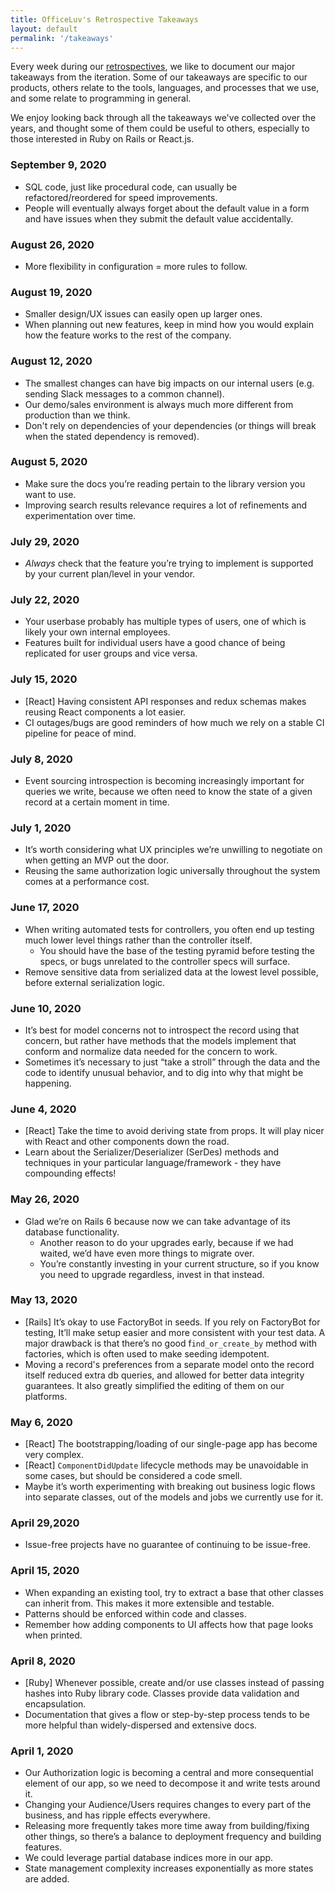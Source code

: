```yaml
---
title: OfficeLuv's Retrospective Takeaways
layout: default
permalink: '/takeaways'
---
```


Every week during our [retrospectives](/retrospectives), we like to document our major takeaways from the iteration. Some of our takeaways are specific to our products, others relate to the tools, languages, and processes that we use, and some relate to programming in general.

We enjoy looking back through all the takeaways we've collected over the years, and thought some of them could be useful to others, especially to those interested in Ruby on Rails or React.js.

### September 9, 2020
- SQL code, just like procedural code, can usually be refactored/reordered for speed improvements.
- People will eventually always forget about the default value in a form and have issues when they submit the default value accidentally.

### August 26, 2020
- More flexibility in configuration = more rules to follow.

### August 19, 2020
- Smaller design/UX issues can easily open up larger ones.
- When planning out new features, keep in mind how you would explain how the feature works to the rest of the company.

### August 12, 2020
- The smallest changes can have big impacts on our internal users (e.g. sending Slack messages to a common channel).
- Our demo/sales environment is always much more different from production than we think.
- Don't rely on dependencies of your dependencies (or things will break when the stated dependency is removed).

### August 5, 2020
- Make sure the docs you’re reading pertain to the library version you want to use.
- Improving search results relevance requires a lot of refinements and experimentation over time.

### July 29, 2020
- _Always_ check that the feature you’re trying to implement is supported by your current plan/level in your vendor.

### July 22, 2020
- Your userbase probably has multiple types of users, one of which is likely your own internal employees.
- Features built for individual users have a good chance of being replicated for user groups and vice versa.

### July 15, 2020
- [React] Having consistent API responses and redux schemas makes reusing React components a lot easier.
- CI outages/bugs are good reminders of how much we rely on a stable CI pipeline for peace of mind.

### July 8, 2020
- Event sourcing introspection is becoming increasingly important for queries we write, because we often need to know the state of a given record at a certain moment in time.

### July 1, 2020
- It’s worth considering what UX principles we’re unwilling to negotiate on when getting an MVP out the door.
- Reusing the same authorization logic universally throughout the system comes at a performance cost.

### June 17, 2020
- When writing automated tests for controllers, you often end up testing much lower level things rather than the controller itself.
  - You should have the base of the testing pyramid before testing the specs, or bugs unrelated to the controller specs will surface.
- Remove sensitive data from serialized data at the lowest level possible, before external serialization logic.

### June 10, 2020
- It’s best for model concerns not to introspect the record using that concern, but rather have methods that the models implement that conform and normalize data needed for the concern to work.
- Sometimes it’s necessary to just “take a stroll” through the data and the code to identify unusual behavior, and to dig into why that might be happening.

### June 4, 2020
- [React] Take the time to avoid deriving state from props. It will play nicer with React and other components down the road.
- Learn about the Serializer/Deserializer (SerDes) methods and techniques in your particular language/framework - they have compounding effects!

### May 26, 2020
- Glad we’re on Rails 6 because now we can take advantage of its database functionality.
  - Another reason to do your upgrades early, because if we had waited, we’d have even more things to migrate over.
  - You’re constantly investing in your current structure, so if you know you need to upgrade regardless, invest in that instead.

### May 13, 2020
- [Rails] It’s okay to use FactoryBot in seeds. If you rely on FactoryBot for testing, It’ll make setup easier and more consistent with your test data. A major drawback is that there’s no good f`ind_or_create_by` method with factories, which is often used to make seeding idempotent.
- Moving a record's preferences from a separate model onto the record itself reduced extra db queries, and allowed for better data integrity guarantees. It also greatly simplified the editing of them on our platforms.

### May 6, 2020
- [React] The bootstrapping/loading of our single-page app has become very complex.
- [React] `ComponentDidUpdate` lifecycle methods may be unavoidable in some cases, but should be considered a code smell.
- Maybe it’s worth experimenting with breaking out business logic flows into separate classes, out of the models and jobs we currently use for it.

### April 29,2020
- Issue-free projects have no guarantee of continuing to be issue-free.

### April 15, 2020
- When expanding an existing tool, try to extract a base that other classes can inherit from. This makes it more extensible and testable.
- Patterns should be enforced within code and classes.
- Remember how adding components to UI affects how that page looks when printed.


### April 8, 2020
- [Ruby] Whenever possible, create and/or use classes instead of passing hashes into Ruby library code. Classes provide data validation and encapsulation.
- Documentation that gives a flow or step-by-step process tends to be more helpful than widely-dispersed and extensive docs.

### April 1, 2020
- Our Authorization logic is becoming a central and more consequential element of our app, so we need to decompose it and write tests around it.
- Changing your Audience/Users requires changes to every part of the business, and has ripple effects everywhere.
- Releasing more frequently takes more time away from building/fixing other things, so there’s a balance to deployment frequency and building features.
- We could leverage partial database indices more in our app.
- State management complexity increases exponentially as more states are added.




